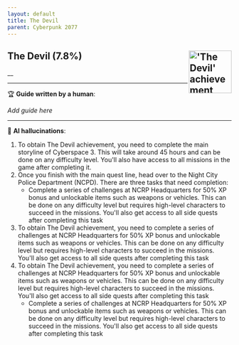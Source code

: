 ```yaml
---
layout: default
title: The Devil
parent: Cyberpunk 2077
---
```


## The Devil (7.8%) <img align="right" src="https://cdn.cloudflare.steamstatic.com/steamcommunity/public/images/apps/1091500/e63819b5dc0e127a2535e4fd76f726b1ba442afa.jpg" alt="'The Devil' achievement icon" width="96" height="96">

__

---

:trophy: **Guide written by a human**:

_Add guide here_

---

:robot: **AI hallucinations**:

1) To obtain The Devil achievement, you need to complete the main storyline of Cyberspace 3. This will take around 45 hours and can be done on any difficulty level. You'll also have access to all missions in the game after completing it.
2) Once you finish with the main quest line, head over to the Night City Police Department (NCPD). There are three tasks that need completion:
   * Complete a series of challenges at NCRP Headquarters for 50% XP bonus and unlockable items such as weapons or vehicles. This can be done on any difficulty level but requires high-level characters to succeed in the missions. You'll also get access to all side quests after completing this task
3) To obtain The Devil achievement, you need to complete a series of challenges at NCRP Headquarters for 50% XP bonus and unlockable items such as weapons or vehicles. This can be done on any difficulty level but requires high-level characters to succeed in the missions. You'll also get access to all side quests after completing this task
4) To obtain The Devil achievement, you need to complete a series of challenges at NCRP Headquarters for 50% XP bonus and unlockable items such as weapons or vehicles. This can be done on any difficulty level but requires high-level characters to succeed in the missions. You'll also get access to all side quests after completing this task
   * Complete a series of challenges at NCRP Headquarters for 50% XP bonus and unlockable items such as weapons or vehicles. This can be done on any difficulty level but requires high-level characters to succeed in the missions. You'll also get access to all side quests after completing this task